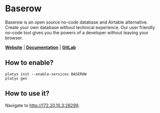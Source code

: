 # Baserow

Baserow is an open source no-code database and Airtable alternative. Create your own database without technical experience. Our user friendly no-code tool gives you the powers of a developer without leaving your browser.

**[Website](https://baserow.io/)** | **[Documentation](https://baserow.io/docs/index)** | **[GitLab](https://gitlab.com/bramw/baserow)** 

## How to enable?

```
platys init --enable-services BASEROW
platys gen
```

## How to use it?

Navigate to <http://172.20.10.3:28299>. 